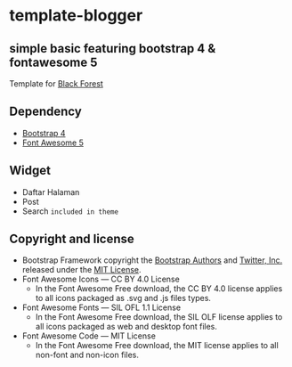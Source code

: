 # template-blogger
## simple basic featuring bootstrap 4 & fontawesome 5 
Template for [Black Forest](https://mcseptian.blogspot.co.id/)

## Dependency
- [Bootstrap 4](https://github.com/twbs/bootstrap)
- [Font Awesome 5](https://github.com/FortAwesome/Font-Awesome)

## Widget 
- Daftar Halaman 
- Post
- Search `included in theme`

## Copyright and license

- Bootstrap Framework copyright the [Bootstrap Authors](https://github.com/twbs/bootstrap/graphs/contributors) and [Twitter, Inc.](https://twitter.com) released under the [MIT License](https://github.com/twbs/bootstrap/blob/master/LICENSE).
- Font Awesome Icons — CC BY 4.0 License
  - In the Font Awesome Free download, the CC BY 4.0 license applies to all icons packaged as .svg and .js files types.
- Font Awesome Fonts — SIL OFL 1.1 License
  - In the Font Awesome Free download, the SIL OLF license applies to all icons packaged as web and desktop font files.
- Font Awesome Code — MIT License
  - In the Font Awesome Free download, the MIT license applies to all non-font and non-icon files.

